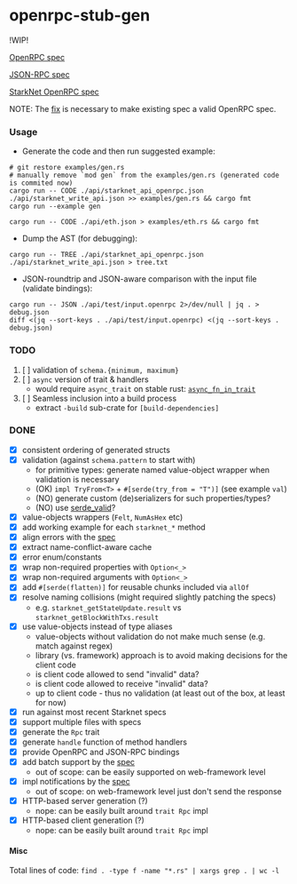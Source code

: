 openrpc-stub-gen
================

!WIP!

[OpenRPC spec](https://spec.open-rpc.org/)

[JSON-RPC spec](https://www.jsonrpc.org/specification)

[StarkNet OpenRPC spec](https://github.com/starkware-libs/starknet-specs)

NOTE: The [fix](https://github.com/starkware-libs/starknet-specs/pull/56) is necessary to make existing spec a valid OpenRPC spec.

### Usage

* Generate the code and then run suggested example:

```
# git restore examples/gen.rs
# manually remove `mod gen` from the examples/gen.rs (generated code is commited now)
cargo run -- CODE ./api/starknet_api_openrpc.json ./api/starknet_write_api.json >> examples/gen.rs && cargo fmt
cargo run --example gen
```

```
cargo run -- CODE ./api/eth.json > examples/eth.rs && cargo fmt
```

* Dump the AST (for debugging):

```
cargo run -- TREE ./api/starknet_api_openrpc.json ./api/starknet_write_api.json > tree.txt
```

* JSON-roundtrip and JSON-aware comparison with the input file (validate bindings):

```
cargo run -- JSON ./api/test/input.openrpc 2>/dev/null | jq . > debug.json
diff <(jq --sort-keys . ./api/test/input.openrpc) <(jq --sort-keys . debug.json)
```

### TODO

1. [ ] validation of `schema.{minimum, maximum}`
1. [ ] `async` version of trait & handlers
   - would require `async_trait` on stable rust: [`async_fn_in_trait`](https://blog.rust-lang.org/inside-rust/2022/11/17/async-fn-in-trait-nightly.html)
1. [ ] Seamless inclusion into a build process
   - extract `-build` sub-crate for `[build-dependencies]`

### DONE

* [x] consistent ordering of generated structs
* [x] validation (against `schema.pattern` to start with)
  - for primitive types: generate named value-object wrapper when validation is necessary
  - (OK) `impl TryFrom<T>` + `#[serde(try_from = "T")]` (see example `val`)
  - (NO) generate custom (de)serializers for such properties/types?
  - (NO) use [serde_valid](https://docs.rs/serde_valid/latest/serde_valid/)?
* [x] value-objects wrappers (`Felt`, `NumAsHex` etc)
* [x] add working example for each `starknet_*` method
* [x] align errors with the [spec](https://www.jsonrpc.org/specification#error_object)
* [x] extract name-conflict-aware cache
* [x] error enum/constants
* [x] wrap non-required properties with `Option<_>`
* [x] wrap non-required arguments with `Option<_>`
* [x] add `#[serde(flatten)]` for reusable chunks included via `allOf`
* [x] resolve naming collisions (might required slightly patching the specs)
  - e.g. `starknet_getStateUpdate.result` vs `starknet_getBlockWithTxs.result`
* [x] use value-objects instead of type aliases
  - value-objects without validation do not make much sense (e.g. match against regex)
  - library (vs. framework) approach is to avoid making decisions for the client code
  - is client code allowed to send "invalid" data?
  - is client code allowed to receive "invalid" data?
  - up to client code - thus no validation (at least out of the box, at least for now)
* [x] run against most recent Starknet specs
* [x] support multiple files with specs
* [x] generate the `Rpc` trait
* [x] generate `handle` function of method handlers
* [x] provide OpenRPC and JSON-RPC bindings
* [x] add batch support by the [spec](https://www.jsonrpc.org/specification#batch)
  - out of scope: can be easily supported on web-framework level
* [x] impl notifications by the [spec](https://www.jsonrpc.org/specification#notification)
  - out of scope: on web-framework level just don't send the response
* [x] HTTP-based server generation (?)
  - nope: can be easily built around `trait Rpc` impl
* [x] HTTP-based client generation (?)
  - nope: can be easily built around `trait Rpc` impl

#### Misc

Total lines of code: `find . -type f -name "*.rs" | xargs grep . | wc -l`
